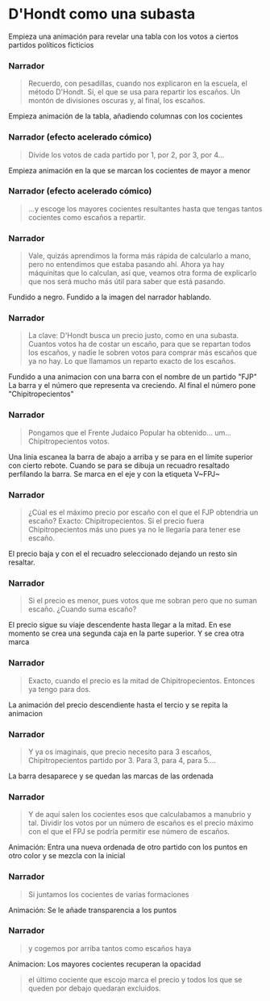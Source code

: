 # D'Hondt como una subasta

Empieza una animación para revelar una
tabla con los votos a ciertos
partidos políticos ficticios

### Narrador

> Recuerdo, con pesadillas, cuando nos explicaron en la escuela,
> el método D'Hondt.
> Sí, el que se usa para repartir los escaños.
> Un montón de divisiones oscuras y, al final, los escaños.

Empieza animación de la tabla, añadiendo columnas con los cocientes

### Narrador (efecto acelerado cómico)

> Divide los votos de cada partido por 1, por 2, por 3, por 4...

Empieza animación en la que se marcan los cocientes de mayor a menor

### Narrador (efecto acelerado cómico)
 
> ...y escoge los mayores cocientes resultantes
> hasta que tengas tantos cocientes como escaños a repartir.

### Narrador

> Vale, quizás aprendimos la forma más rápida de calcularlo a mano,
> pero no entendimos que estaba pasando ahí.
> Ahora ya hay máquinitas que lo calculan, así que,
> veamos otra forma de explicarlo
> que nos será mucho más útil para saber que está pasando.

Fundido a negro.
Fundido a la imagen del narrador hablando.

### Narrador

> La clave:
> D'Hondt busca un precio justo,
> como en una subasta.
> Cuantos votos ha de costar un escaño,
> para que se repartan todos los escaños,
> y nadie le sobren votos para comprar más escaños que ya no hay.
> Lo que llamamos un reparto exacto de los escaños.


Fundido a una animacion con una barra con el nombre de un partido "FJP"
La barra y el número que representa va creciendo.
Al final el número pone "Chipitropecientos"

### Narrador

> Pongamos que el Frente Judaico Popular ha obtenido... um...
> Chipitropecientos votos.


Una linia escanea la barra de abajo a arriba
y se para en el límite superior con cierto rebote.
Cuando se para se dibuja un recuadro resaltado perfilando la barra.
Se marca en el eje y con la etiqueta V~FPJ~

### Narrador

> ¿Cúal es el máximo precio por escaño con el que el FJP obtendria un escaño?
> Exacto: Chipitropecientos.
> Si el precio fuera Chipitropecientos más uno
> pues ya no le llegaría para tener ese escaño.

El precio baja y con el el recuadro seleccionado dejando un resto sin resaltar.

### Narrador

> Si el precio es menor,
> pues votos que me sobran pero que no suman escaño.
> ¿Cuando suma escaño?

El precio sigue su viaje descendente
hasta llegar a la mitad.
En ese momento se crea una segunda caja en la parte superior.
Y se crea otra marca 



### Narrador

> Exacto, cuando el precio es la mitad de Chipitropecientos.
> Entonces ya tengo para dos.

La animación del precio descendiente hasta el tercio
y se repita la animacion

### Narrador

> Y ya os imaginais, que precio necesito para 3 escaños,
> Chipitropecientos partido por 3.
> Para 3, para 4, para 5....


La barra desaparece y se quedan las marcas de las ordenada

### Narrador

> Y de aquí salen los cocientes esos que calculabamos a manubrio y tal.
> Dividir los votos por un número de escaños
> es el precio máximo con el que el FPJ
> se podría permitir ese número de escaños.

Animación: Entra una nueva ordenada de otro partido
con los puntos en otro color y se mezcla con la inicial

### Narrador

> Si juntamos los cocientes de varias formaciones

Animación: Se le añade transparencia a los puntos

### Narrador

> y cogemos por arriba tantos como escaños haya

Animacion: Los mayores cocientes recuperan la opacidad

> el último cociente que escojo marca el precio
> y todos los que se queden por debajo quedaran excluidos.






 

